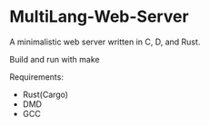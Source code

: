 # MultiLang-Web-Server
A minimalistic web server written in C, D, and Rust.

Build and run with make

Requirements:
- Rust(Cargo)
- DMD
- GCC